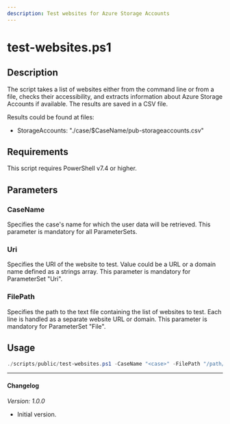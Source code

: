 ```yaml
---
description: Test websites for Azure Storage Accounts
---
```


# test-websites.ps1

## Description

The script takes a list of websites either from the command line or from
a file, checks their accessibility, and extracts information about Azure
Storage Accounts if available. The results are saved in a CSV file.

Results could be found at files:
* StorageAccounts: "./case/$CaseName/pub-storageaccounts.csv"

## Requirements

This script requires PowerShell v7.4 or higher.

## Parameters

### CaseName

Specifies the case's name for which the user data will be retrieved.
This parameter is mandatory for all ParameterSets.

### Uri

Specifies the URI of the website to test.
Value could be a URL or a domain name defined as a strings array.
This parameter is mandatory for ParameterSet "Uri".

### FilePath

Specifies the path to the text file containing the list of websites to test.
Each line is handled as a separate website URL or domain.
This parameter is mandatory for ParameterSet "File".

## Usage

```powershell
./scripts/public/test-websites.ps1 -CaseName "<case>" -FilePath "/path/to/websites.txt"
```

---

#### Changelog

*Version: 1.0.0*

- Initial version.
